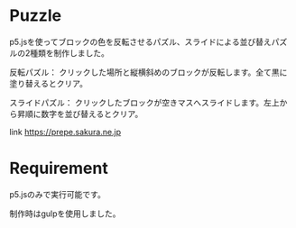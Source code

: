 # Puzzle
p5.jsを使ってブロックの色を反転させるパズル、スライドによる並び替えパズルの2種類を制作しました。

反転パズル：
クリックした場所と縦横斜めのブロックが反転します。全て黒に塗り替えるとクリア。

スライドパズル：
クリックしたブロックが空きマスへスライドします。左上から昇順に数字を並び替えるとクリア。

link https://prepe.sakura.ne.jp
 
# Requirement
 
p5.jsのみで実行可能です。

制作時はgulpを使用しました。
 

